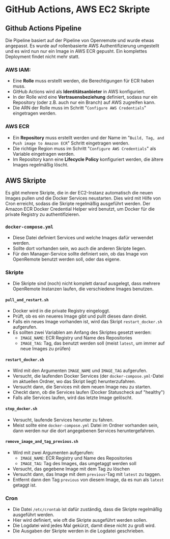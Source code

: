 # GitHub Actions, AWS EC2 Skripte
## Github Actions Pipeline
Die Pipeline basiert auf der Pipeline von Openremote und wurde etwas angepasst.
Es wurde auf rollenbasierte AWS Authentifizierung umgestellt und es wird nun nur ein Image in AWS ECR gepusht. Ein komplettes Deployment findet nicht mehr statt.

### AWS IAM:
- Eine **Rolle** muss erstellt werden, die Berechtigungen für ECR haben muss.
- GitHub Actions wird als **Identitätsanbieter** in AWS konfiguriert.
- In der Rolle wird eine **Vertrauensbeziehung** definiert, sodass nur ein Repository (oder z.B. auch nur ein Branch) auf AWS zugreifen kann.
- Die ARN der Rolle muss im Schritt "`Configure AWS Credentials`" eingetragen werden. 
### AWS ECR
- Ein **Repository** muss erstellt werden und der Name im "`Build, Tag, and Push image to Amazon ECR`" Schritt eingetragen werden.
- Die richtige Region muss im Schritt "`Configure AWS Credentials`" als Variable eingetragen werden.
- Im Repository kann eine **Lifecycle Policy** konfiguriert werden, die ältere Images regelmäßig löscht.

## AWS Skripte
Es gibt mehrere Skripte, die in der EC2-Instanz automatisch die neuen Images pullen und die Docker Services neustarten.
Dies wird mit Hilfe von Cron erreicht, sodass die Skripte regelmäßig ausgeführt werden.
Der Amazon ECR Docker Credential Helper wird benutzt, um Docker für die private Registry zu authentifizieren.

### `docker-compose.yml`
- Diese Datei definiert Services und welche Images dafür verwendet werden.
- Sollte dort vorhanden sein, wo auch die anderen Skripte liegen.
- Für den Manager-Service sollte definiert sein, ob das Image von OpenRemote benutzt werden soll, oder das eigene.

### Skripte
- Die Skripte sind (noch) nicht komplett darauf ausgelegt, dass mehrere OpenRemote Instanzen laufen, die verschiedene Images benutzen.
#### `pull_and_restart.sh`
- Docker wird in die private Registry eingeloggt.
- Prüft, ob es ein neueres Image gibt und pullt dieses dann direkt.
- Falls ein neues Image vorhanden ist, wird das Skript `restart_docker.sh` aufgerufen.
- Es sollten zwei Variablen am Anfang des Skriptes gesetzt werden:
    - `IMAGE_NAME`: ECR Registry und Name des Repositories 
    - `IMAGE_TAG`: Tag, das benutzt werden soll (meist `latest`, um immer auf neue Images zu prüfen)
#### `restart_docker.sh`
- Wird mit den Argumenten `IMAGE_NAME` und `IMAGE_TAG` aufgerufen.
- Versucht, die laufenden Docker Services (der `docker-compose.yml`-Datei im aktuellen Ordner, wo das Skript liegt) herunterzufahren.
- Versucht dann, die Services mit dem neuen Image neu zu starten.
- Checkt dann, ob die Services laufen (Docker Statuscheck auf "healthy")
- Falls alle Services laufen, wird das letzte Image gelöscht.
#### `stop_docker.sh`
- Versucht, laufende Services herunter zu fahren.
- Meist sollte eine `docker-compose.yml` Datei im Ordner vorhanden sein, dann werden nur die dort angegebenen Services heruntergefahren.
#### `remove_image_and_tag_previous.sh`
- Wird mit zwei Argumenten aufgerufen:
    - `IMAGE_NAME`: ECR Registry und Name des Repositories 
    - `IMAGE_TAG`: Tag des Images, das umgetaggt werden soll
- Versucht, das gegebene Image mit dem Tag zu löschen
- Versucht dann, das Image mit dem `previous`-Tag mit `latest` zu taggen.
- Entfernt dann den Tag `previous` von diesem Image, da es nun als `latest` getaggt ist.

### Cron
- Die Datei `/etc/crontab` ist dafür zuständig, dass die Skripte regelmäßig ausgeführt werden.
- Hier wird definiert, wie oft die Skripte ausgeführt werden sollen.
- Die Logdatei wird jedes Mal gekürzt, damit diese nicht zu groß wird.
- Die Ausgaben der Skripte werden in die Logdatei geschrieben. 